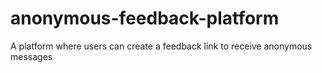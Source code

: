 # anonymous-feedback-platform
A platform where users can create a feedback link to receive anonymous messages
